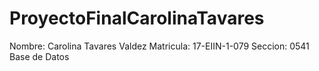 # ProyectoFinalCarolinaTavares
Nombre: Carolina Tavares Valdez Matricula: 17-EIIN-1-079 Seccion: 0541 Base de Datos
